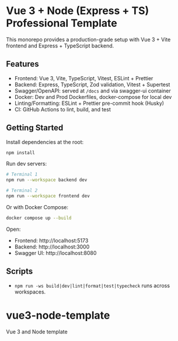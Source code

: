 # Vue 3 + Node (Express + TS) Professional Template

This monorepo provides a production-grade setup with Vue 3 + Vite frontend and Express + TypeScript backend.

## Features

- Frontend: Vue 3, Vite, TypeScript, Vitest, ESLint + Prettier
- Backend: Express, TypeScript, Zod validation, Vitest + Supertest
- Swagger/OpenAPI: served at `/docs` and via swagger-ui container
- Docker: Dev and Prod Dockerfiles, docker-compose for local dev
- Linting/Formatting: ESLint + Prettier pre-commit hook (Husky)
- CI: GitHub Actions to lint, build, and test

## Getting Started

Install dependencies at the root:

```bash
npm install
```

Run dev servers:

```bash
# Terminal 1
npm run --workspace backend dev

# Terminal 2
npm run --workspace frontend dev
```

Or with Docker Compose:

```bash
docker compose up --build
```

Open:

- Frontend: http://localhost:5173
- Backend: http://localhost:3000
- Swagger UI: http://localhost:8080

## Scripts

- `npm run -ws build|dev|lint|format|test|typecheck` runs across workspaces.

# vue3-node-template
Vue 3 and Node template

